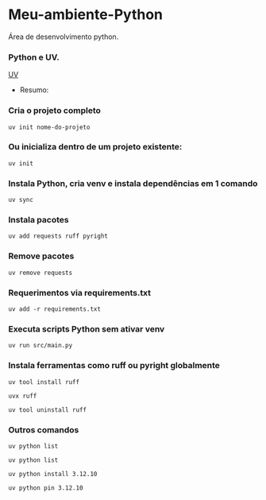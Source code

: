 # Meu-ambiente-Python
Área de desenvolvimento python.

### Python e UV.
[UV](https://docs.astral.sh/uv/getting-started/installation/)

- Resumo:
### Cria o projeto completo
```uv init nome-do-projeto ```

### Ou inicializa dentro de um projeto existente:
```uv init ```

### Instala Python, cria venv e instala dependências em 1 comando
```uv sync ```

### Instala pacotes
```uv add requests ruff pyright ```

### Remove pacotes
```uv remove requests ```

### Requerimentos via requirements.txt
```uv add -r requirements.txt ```

### Executa scripts Python sem ativar venv
```uv run src/main.py ```

### Instala ferramentas como ruff ou pyright globalmente
```uv tool install ruff ```

```uvx ruff ```

```uv tool uninstall ruff ```

### Outros comandos
```uv python list ```

```uv python list ```

```uv python install 3.12.10 ```

```uv python pin 3.12.10 ```
